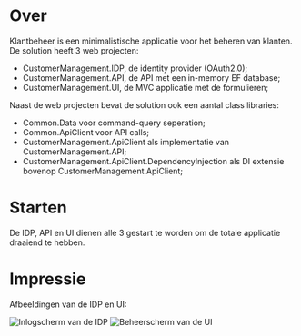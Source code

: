 # Over
Klantbeheer is een minimalistische applicatie voor het beheren van klanten. De solution heeft 3 web projecten:
- CustomerManagement.IDP, de identity provider (OAuth2.0);
- CustomerManagement.API, de API met een in-memory EF database;
- CustomerManagement.UI, de MVC applicatie met de formulieren; 

Naast de web projecten bevat de solution ook een aantal class libraries:
- Common.Data voor command-query seperation;
- Common.ApiClient voor API calls;
- CustomerManagement.ApiClient als implementatie van CustomerManagement.API;
- CustomerManagement.ApiClient.DependencyInjection als DI extensie bovenop CustomerManagement.ApiClient;

# Starten
De IDP, API en UI dienen alle 3 gestart te worden om de totale applicatie draaiend te hebben.

# Impressie
Afbeeldingen van de IDP en UI:

![Inlogscherm van de IDP](https://user-images.githubusercontent.com/55363461/194921336-adcef507-fea9-4373-bc5a-14917428d6a8.png)
![Beheerscherm van de UI](https://user-images.githubusercontent.com/55363461/194921371-a3c771aa-fb74-450a-97fa-12bd7ce5a69e.png)
